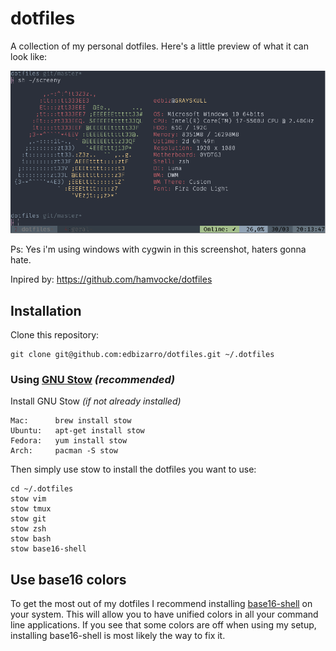 dotfiles
========

A collection of my personal dotfiles. Here's a little preview of what it can look like:

![screenshot](screenshot.png)

Ps: Yes i'm using windows with cygwin in this screenshot, haters gonna hate.

Inpired by: https://github.com/hamvocke/dotfiles


Installation
------------

Clone this repository:

    git clone git@github.com:edbizarro/dotfiles.git ~/.dotfiles

### Using [GNU Stow](https://www.gnu.org/software/stow/) _(recommended)_
Install GNU Stow _(if not already installed)_

    Mac:      brew install stow
    Ubuntu:   apt-get install stow
    Fedora:   yum install stow
    Arch:     pacman -S stow

Then simply use stow to install the dotfiles you want to use:

    cd ~/.dotfiles
    stow vim
    stow tmux
    stow git
    stow zsh
    stow bash
    stow base16-shell

Use base16 colors
-----------------
To get the most out of my dotfiles I recommend installing [base16-shell](https://github.com/chriskempson/base16-shell) on your system. This will allow you to have unified colors in all your command line applications. If you see that some colors are off when using my setup, installing base16-shell is most likely the way to fix it.
